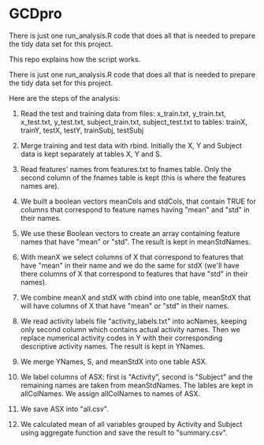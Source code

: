 # GCDpro

There is just one run_analysis.R code that does all that is needed to prepare the tidy data set for this project.

This repo explains how the script works.

There is just one run_analysis.R code that does all that is needed to prepare the tidy data set for this project.

Here are the steps of the analysis:

1. Read the test and training data from files: x_train.txt, y_train.txt, x_test.txt, y_test.txt, subject_train.txt, subject_test.txt 
to tables: trainX, trainY, testX, testY, trainSubj, testSubj

2. Merge training and test data with rbind. Initially the X, Y and Subject data is kept separately at tables X, Y and S.

3. Read features' names from features.txt to fnames table. Only the second column of the fnames table is kept (this is where the features names are).

4. We built a boolean vectors meanCols and stdCols, that contain TRUE for columns that correspond to feature names having "mean" and "std" in their names.

5. We use these Boolean vectors to create an array containing feature names that have "mean" or "std". The result is kept in meanStdNames.

6. With meanX we select columns of X that correspond to features that have "mean" in their name and we do the same for stdX (we'll have there columns of X that correspond to features that have "std" in their names).

7. We combine meanX and stdX with cbind into one table, meanStdX that will have columns of X that have "mean" or "std" in their names.

8. We read activity labels file "activity_labels.txt" into acNames, keeping only second column which contains actual activity names. Then we replace numerical activity codes in Y with their corresponding descriptive activity names. The result is kept in YNames.

8. We merge YNames, S, and meanStdX into one table ASX.

9. We label columns of ASX: first is "Activity", second is "Subject" and the remaining names are taken from meanStdNames. The lables are kept in allColNames. We assign allColNames to names of ASX. 

10. We save ASX into "all.csv".

11. We calculated mean of all variables grouped by Activity and Subject using aggregate function and save the result to "summary.csv". 









